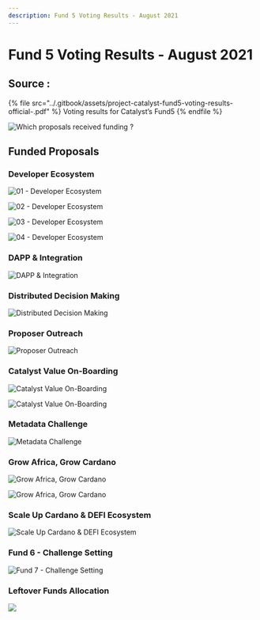 ```yaml
---
description: Fund 5 Voting Results - August 2021
---
```


# Fund 5 Voting Results - August 2021

## Source :

{% file src="../.gitbook/assets/project-catalyst-fund5-voting-results-official-.pdf" %}
Voting results for Catalyst’s Fund5
{% endfile %}

![Which proposals received funding ?](../.gitbook/assets/00.png)

## Funded Proposals

### Developer Ecosystem

![01 - Developer Ecosystem](../.gitbook/assets/01.png)

![02 - Developer Ecosystem](../.gitbook/assets/02.png)

![03 - Developer Ecosystem](../.gitbook/assets/03.png)

![04 - Developer Ecosystem](../.gitbook/assets/04.png)

### DAPP & Integration

![DAPP & Integration](../.gitbook/assets/05.png)

### Distributed Decision Making

![Distributed Decision Making](../.gitbook/assets/06.png)

### Proposer Outreach

![Proposer Outreach](../.gitbook/assets/07.png)

### Catalyst Value On-Boarding

![Catalyst Value On-Boarding](../.gitbook/assets/08.png)

![Catalyst Value On-Boarding](../.gitbook/assets/09.png)

### Metadata Challenge

![Metadata Challenge](../.gitbook/assets/10.png)

### Grow Africa, Grow Cardano

![Grow Africa, Grow Cardano](../.gitbook/assets/11.png)

![Grow Africa, Grow Cardano](../.gitbook/assets/12.png)

### Scale Up Cardano & DEFI Ecosystem

![Scale Up Cardano & DEFI Ecosystem](../.gitbook/assets/13.png)

### Fund 6 - Challenge Setting

![Fund 7 - Challenge Setting](../.gitbook/assets/14.png)

### Leftover Funds Allocation

![](../.gitbook/assets/15.png)

















